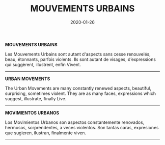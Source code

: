 ﻿---
layout: "gallery.njk"
date: "2020-01-26"
title: "MOUVEMENTS URBAINS"
description: ""
cover : ""
image_scaling: "130" #en pixel, la taille verticale minimum des images presentes dans la gallery
products:
#   les images produits son dans le dossier "products"
#   - image: nom_de_l_image.jpg
#     link: https://www.pcagallery.com/example
---
**MOUVEMENTS URBAINS**

Les Mouvements Urbains sont autant d'aspects sans cesse renouvelés, beau, étonnants, parfois violents. Ils sont autant de visages, d’expressions qui suggèrent, illustrent, enfin Vivent.

--------

**URBAN MOVEMENTS**

The Urban Movements are many constantly renewed aspects, beautiful, surprising, sometimes violent. They are as many faces, expressions which suggest, illustrate, finally Live.

--------

**MOVIMIENTOS URBANOS**

Los Movimientos Urbanos son aspectos constantemente renovados, hermosos, sorprendentes, a veces violentos. Son tantas caras, expresiones que sugieren, ilustran, finalmente viven.

--------
